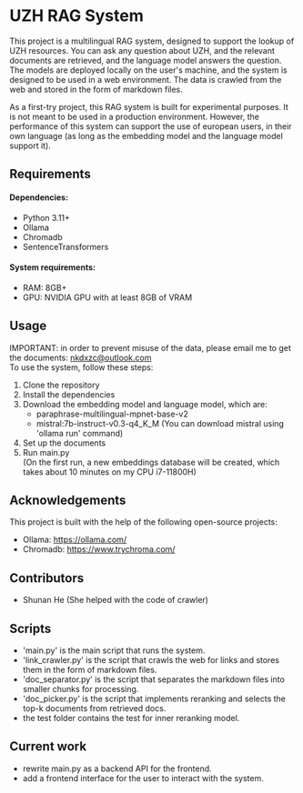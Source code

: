 # UZH RAG System
This project is a multilingual RAG system, designed to support the lookup of UZH resources. You can
ask any question about UZH, and the relevant documents are retrieved, and the language model answers the 
question. The models are deployed locally on the user's machine, and the system is designed to be used in 
a web environment. The data is crawled from the web and stored in the form of markdown files.  

As a first-try project, this RAG system is built for experimental purposes. It is not meant to be used 
in a production environment. However, the performance of this system can support the use of european users,
in their own language (as long as the embedding model and the language model support it). 

## Requirements
#### Dependencies:
- Python 3.11+
- Ollama
- Chromadb  
- SentenceTransformers
#### System requirements:
- RAM: 8GB+  
- GPU: NVIDIA GPU with at least 8GB of VRAM

## Usage
IMPORTANT: in order to prevent misuse of the data, please email me to get the documents: nkdxzc@outlook.com   
To use the system, follow these steps:
1. Clone the repository
2. Install the dependencies
3. Download the embedding model and language model, which are:
    - paraphrase-multilingual-mpnet-base-v2
    - mistral:7b-instruct-v0.3-q4_K_M (You can download mistral using 'ollama run' command)
4. Set up the documents
5. Run main.py   
(On the first run, a new embeddings  database will be created, which takes about 10 minutes on my CPU i7-11800H)

## Acknowledgements
This project is built with the help of the following open-source projects:
- Ollama: https://ollama.com/
- Chromadb: https://www.trychroma.com/  

## Contributors
- Shunan He (She helped with the code of crawler)

## Scripts
- 'main.py' is the main script that runs the system.
- 'link_crawler.py' is the script that crawls the web for links and stores them in the form of markdown files.
- 'doc_separator.py' is the script that separates the markdown files into smaller chunks for processing.
- 'doc_picker.py' is the script that implements reranking and selects the top-k documents from retrieved docs.
- the test folder contains the test for inner reranking model.

## Current work
- rewrite main.py as a backend API for the frontend.
- add a frontend interface for the user to interact with the system.
